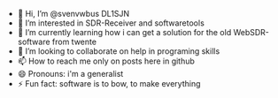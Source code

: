 - 👋 Hi, I’m @svenvwbus DL1SJN
- 👀 I’m interested in SDR-Receiver and softwaretools
- 🌱 I’m currently learning how i can get a solution for the old WebSDR-software from twente
- 💞️ I’m looking to collaborate on help in programing skills
- 📫 How to reach me only on posts here in github
- 😄 Pronouns: i'm a generalist
- ⚡ Fun fact: software is to bow, to make everything

<!---
svenvwbus/svenvwbus is a ✨ special ✨ repository because its `README.md` (this file) appears on your GitHub profile.
You can click the Preview link to take a look at your changes.
--->
